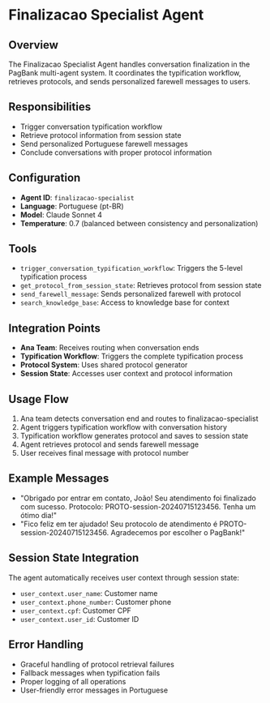 # Finalizacao Specialist Agent

## Overview
The Finalizacao Specialist Agent handles conversation finalization in the PagBank multi-agent system. It coordinates the typification workflow, retrieves protocols, and sends personalized farewell messages to users.

## Responsibilities
- Trigger conversation typification workflow
- Retrieve protocol information from session state
- Send personalized Portuguese farewell messages
- Conclude conversations with proper protocol information

## Configuration
- **Agent ID**: `finalizacao-specialist`
- **Language**: Portuguese (pt-BR)
- **Model**: Claude Sonnet 4
- **Temperature**: 0.7 (balanced between consistency and personalization)

## Tools
- `trigger_conversation_typification_workflow`: Triggers the 5-level typification process
- `get_protocol_from_session_state`: Retrieves protocol from session state
- `send_farewell_message`: Sends personalized farewell with protocol
- `search_knowledge_base`: Access to knowledge base for context

## Integration Points
- **Ana Team**: Receives routing when conversation ends
- **Typification Workflow**: Triggers the complete typification process
- **Protocol System**: Uses shared protocol generator
- **Session State**: Accesses user context and protocol information

## Usage Flow
1. Ana team detects conversation end and routes to finalizacao-specialist
2. Agent triggers typification workflow with conversation history
3. Typification workflow generates protocol and saves to session state
4. Agent retrieves protocol and sends farewell message
5. User receives final message with protocol number

## Example Messages
- "Obrigado por entrar em contato, João! Seu atendimento foi finalizado com sucesso. Protocolo: PROTO-session-20240715123456. Tenha um ótimo dia!"
- "Fico feliz em ter ajudado! Seu protocolo de atendimento é PROTO-session-20240715123456. Agradecemos por escolher o PagBank!"

## Session State Integration
The agent automatically receives user context through session state:
- `user_context.user_name`: Customer name
- `user_context.phone_number`: Customer phone
- `user_context.cpf`: Customer CPF
- `user_context.user_id`: Customer ID

## Error Handling
- Graceful handling of protocol retrieval failures
- Fallback messages when typification fails
- Proper logging of all operations
- User-friendly error messages in Portuguese